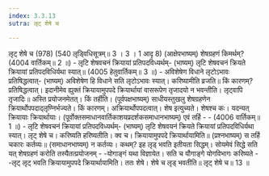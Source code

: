 ```yaml
---
index: 3.3.13
sutra: लृट् शेषे च

---
```

 लृट् शेषे च (978) (540 लृड्विधिसूत्रम्॥ 3 । 3 । 1 आदृ 8) (आक्षेपभाष्यम्) शेषग्रहणं किमर्थम्? (4004 वार्तिकम्॥ 2 ॥) - लृटि शेषवचनं क्रियायां प्रतिपदविध्यर्थम्- (भाष्यम्) लृटि शेषवचनं क्रियते क्रियायां प्रतिपदविधिर्यथा स्यात्॥ (4005 हेतुवार्तिकम्॥ 3 ॥) - अविशेषेण विधाने लृटोऽभावः प्रतिषिद्धत्वात्- (भाष्यम्) अविशेषेण हि विधाने सति लृटोऽभावः स्यात्। करिष्यामीति व्रजति॥ किं कारणम्? प्रतिषिद्धत्वात्। इदानीमेव ह्युक्तं क्रियायामुपपदे क्रियार्थायां वासरूपेण तृजादयो न भवन्तीति। लृट्वापि तृजादिः॥ अस्ति प्रयोजनमेतत्। किं तर्हीति। (पूर्वपक्षभाष्यम्) साधीयस्तुखलु शेषग्रहणेन क्रियार्थोपपदाद्लृण्निर्भज्यते। किं कारणम्। अक्रियार्थोपपदत्वात्। शेष इत्युच्यते। शेषश्च कः। यदन्यत् क्रियायाः क्रियार्थायाः। (पूर्वोक्तसमाधानवार्तिकाशयप्रदर्शकसमाधानभाष्यम्) एवं तर्हि - - (4006 वार्तिकम्॥ 1 ॥) - लृटि शेषवचनं क्रियायां प्रतिपदविध्यर्थम्- (भाष्यम्) लृटि शेषवयनं क्रियते क्रियायां प्रतिपदविधिर्यथा स्यात्। लृट् शेषे च। करिष्यति हरिष्यतीति। क्व च। क्रियायामुपपदे क्रियार्थायामिति॥ (प्रश्नभाष्यम्) स तर्हि चकारः कर्तव्यः॥ (समाधानभाष्यम्) न कर्तव्यः। कथम्? इह लृड् भवति इतीयता सिद्धम्। सोयमेवं सिद्धे सति यत् शेषग्रहणं करोति तस्यैतत्प्रयोजनम् - -योगाङ्गं यथा विज्ञायेत। सति च यौगाङ्गे योगविभागः करिष्यते - -लृट् लृट् भवति क्रियायामुपपदे क्रियार्थायामिति। ततः शेषे। शेषे च लृड् भवतीति॥ लृट् शेषे च॥ 13 ॥ 